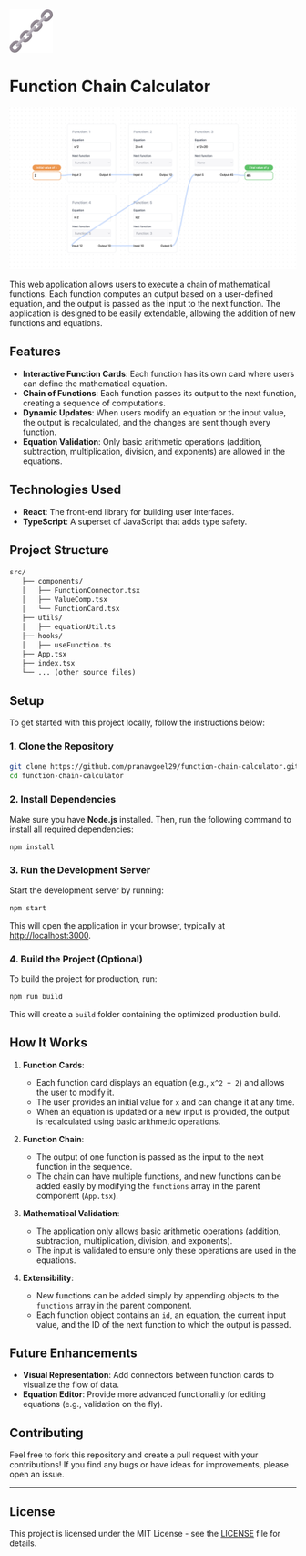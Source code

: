 <img src="https://raw.githubusercontent.com/pranavgoel29/functional-chaining/main/public/chain.png" alt="logo" width="15%" />

# Function Chain Calculator

<img src="./public/preview.png">

This web application allows users to execute a chain of mathematical functions. Each function computes an output based on a user-defined equation, and the output is passed as the input to the next function. The application is designed to be easily extendable, allowing the addition of new functions and equations.

## Features

- **Interactive Function Cards**: Each function has its own card where users can define the mathematical equation.
- **Chain of Functions**: Each function passes its output to the next function, creating a sequence of computations.
- **Dynamic Updates**: When users modify an equation or the input value, the output is recalculated, and the changes are sent though every function.
- **Equation Validation**: Only basic arithmetic operations (addition, subtraction, multiplication, division, and exponents) are allowed in the equations.

## Technologies Used

- **React**: The front-end library for building user interfaces.
- **TypeScript**: A superset of JavaScript that adds type safety.

## Project Structure

```
src/
   ├── components/
   │   ├── FunctionConnector.tsx
   │   ├── ValueComp.tsx
   │   └── FunctionCard.tsx
   ├── utils/
   │   ├── equationUtil.ts
   ├── hooks/
   │   ├── useFunction.ts
   ├── App.tsx
   ├── index.tsx
   └── ... (other source files)
```

## Setup

To get started with this project locally, follow the instructions below:

### 1. Clone the Repository

```bash
git clone https://github.com/pranavgoel29/function-chain-calculator.git
cd function-chain-calculator
```

### 2. Install Dependencies

Make sure you have **Node.js** installed. Then, run the following command to install all required dependencies:

```bash
npm install
```

### 3. Run the Development Server

Start the development server by running:

```bash
npm start
```

This will open the application in your browser, typically at [http://localhost:3000](http://localhost:3000).

### 4. Build the Project (Optional)

To build the project for production, run:

```bash
npm run build
```

This will create a `build` folder containing the optimized production build.

## How It Works

1. **Function Cards**:

   - Each function card displays an equation (e.g., `x^2 + 2`) and allows the user to modify it.
   - The user provides an initial value for `x` and can change it at any time.
   - When an equation is updated or a new input is provided, the output is recalculated using basic arithmetic operations.

2. **Function Chain**:

   - The output of one function is passed as the input to the next function in the sequence.
   - The chain can have multiple functions, and new functions can be added easily by modifying the `functions` array in the parent component (`App.tsx`).

3. **Mathematical Validation**:

   - The application only allows basic arithmetic operations (addition, subtraction, multiplication, division, and exponents).
   - The input is validated to ensure only these operations are used in the equations.

4. **Extensibility**:
   - New functions can be added simply by appending objects to the `functions` array in the parent component.
   - Each function object contains an `id`, an equation, the current input value, and the ID of the next function to which the output is passed.

## Future Enhancements

- **Visual Representation**: Add connectors between function cards to visualize the flow of data.
- **Equation Editor**: Provide more advanced functionality for editing equations (e.g., validation on the fly).

## Contributing

Feel free to fork this repository and create a pull request with your contributions! If you find any bugs or have ideas for improvements, please open an issue.

---

## License

This project is licensed under the MIT License - see the [LICENSE](LICENSE) file for details.

